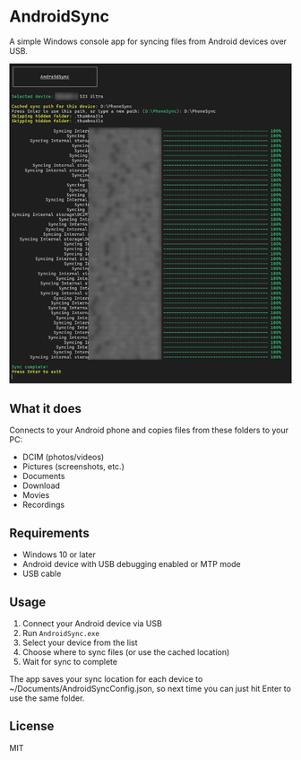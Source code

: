 # AndroidSync

A simple Windows console app for syncing files from Android devices over USB.

![Screenshot](docs/screenshot.png)

## What it does

Connects to your Android phone and copies files from these folders to your PC:
- DCIM (photos/videos)
- Pictures (screenshots, etc.)
- Documents
- Download
- Movies
- Recordings

## Requirements

- Windows 10 or later
- Android device with USB debugging enabled or MTP mode
- USB cable

## Usage

1. Connect your Android device via USB
2. Run `AndroidSync.exe`
3. Select your device from the list
4. Choose where to sync files (or use the cached location)
5. Wait for sync to complete

The app saves your sync location for each device to ~/Documents/AndroidSyncConfig.json, so next time you can just hit Enter to use the same folder.


## License

MIT

